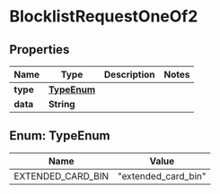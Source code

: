 

# BlocklistRequestOneOf2


## Properties

| Name | Type | Description | Notes |
|------------ | ------------- | ------------- | -------------|
|**type** | [**TypeEnum**](#TypeEnum) |  |  |
|**data** | **String** |  |  |



## Enum: TypeEnum

| Name | Value |
|---- | -----|
| EXTENDED_CARD_BIN | &quot;extended_card_bin&quot; |



